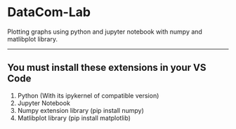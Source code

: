 # DataCom-Lab
Plotting graphs using python and jupyter notebook with numpy and matlibplot library.

--------------------------------------------------
You must install these extensions in your VS Code
--------------------------------------------------

1. Python (With its ipykernel of compatible version)
2. Jupyter Notebook
3. Numpy extension library (pip install numpy)
4. Matlibplot library (pip install matplotlib)
